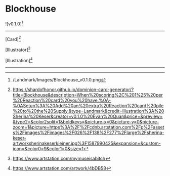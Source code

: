 # Blockhouse

![v0.1.0][^v0.1.0]

---

[Card][^Card]

[Illustrator][^Illustrator]

[Illustration][^Illustration]

---

[^v0.1.0]: /Landmark/Images/Blockhouse_v0.1.0.png
[^Card]: https://shardofhonor.github.io/dominion-card-generator/?title=Blockhouse&description=When%20scoring%2C%201%25%20per%20Reaction%20card%20you%20have.%0A-%0ASetup%3A%20Add%20an%20extra%20Reaction%20card%20pile%20to%20the%20Supply.&type=Landmark&credit=Illustration%3A%20Sherina%20Keser&creator=v0.1.0%20Evan%20Quan&price=&preview=&type2=&color2split=1&boldkeys=&picture-x=0&picture-y=0&picture-zoom=1&picture=https%3A%2F%2Fcdnb.artstation.com%2Fp%2Fassets%2Fimages%2Fimages%2F026%2F138%2F277%2Flarge%2Fsherina-keser-artworksherinakeserkleiner.jpg%3F1587990425&expansion=&custom-icon=&color0=9&color1=0&size=1
[^Illustrator]: https://www.artstation.com/mymuseisabitch
[^Illustration]: https://www.artstation.com/artwork/4bDB58
